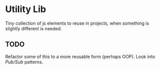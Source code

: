Utility Lib
===

Tiny collection of js elements to reuse in projects, when something is slightly different is needed. 


TODO
---

Refactor some of this to a more reusable form (perhaps OOP). Look into *Pub/Sub* patterns. 

